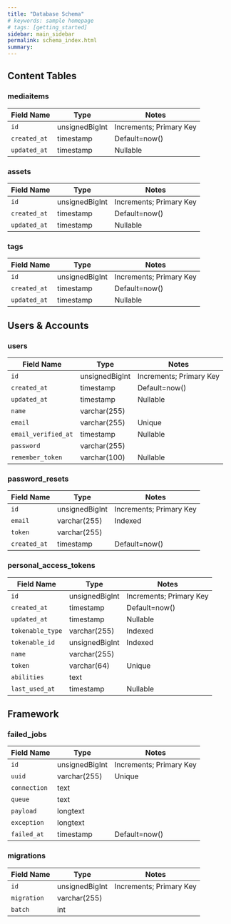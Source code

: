 ```yaml
---
title: "Database Schema"
# keywords: sample homepage
# tags: [getting_started]
sidebar: main_sidebar
permalink: schema_index.html
summary: 
---
```



## Content Tables

### mediaitems

| Field Name | Type | Notes |
| -- | -- | -- |
| `id` | unsignedBigInt | Increments; Primary Key |
| `created_at` | timestamp | Default=now() |
| `updated_at` | timestamp | Nullable |

### assets

| Field Name | Type | Notes |
| -- | -- | -- |
| `id` | unsignedBigInt | Increments; Primary Key |
| `created_at` | timestamp | Default=now() |
| `updated_at` | timestamp | Nullable |

### tags

| Field Name | Type | Notes |
| -- | -- | -- |
| `id` | unsignedBigInt | Increments; Primary Key |
| `created_at` | timestamp | Default=now() |
| `updated_at` | timestamp | Nullable |



## Users & Accounts

### users

| Field Name | Type | Notes |
| -- | -- | -- |
| `id` | unsignedBigInt | Increments; Primary Key |
| `created_at` | timestamp | Default=now() |
| `updated_at` | timestamp | Nullable |
| `name` | varchar(255)  | |
| `email` | varchar(255) | Unique |
| `email_verified_at` | timestamp | Nullable |
| `password` | varchar(255) | |
| `remember_token` | varchar(100) | Nullable |

### password_resets

| Field Name | Type | Notes |
| -- | -- | -- |
| `id` | unsignedBigInt | Increments; Primary Key |
| `email` | varchar(255) | Indexed |
| `token` | varchar(255) | |
| `created_at` | timestamp | Default=now() |

### personal_access_tokens

| Field Name | Type | Notes |
| -- | -- | -- |
| `id` | unsignedBigInt | Increments; Primary Key |
| `created_at` | timestamp | Default=now() |
| `updated_at` | timestamp | Nullable |
| `tokenable_type` | varchar(255) | Indexed |
| `tokenable_id` | unsignedBigInt | Indexed |
| `name` | varchar(255) | |
| `token` | varchar(64) | Unique |
| `abilities` | text |
| `last_used_at` | timestamp | Nullable |


## Framework

### failed_jobs

| Field Name | Type | Notes |
| -- | -- | -- |
| `id` | unsignedBigInt | Increments; Primary Key |
| `uuid` | varchar(255) |  Unique |
| `connection` | text |  |
| `queue` | text |  |
| `payload` | longtext |  |
| `exception` | longtext |  |
| `failed_at` | timestamp | Default=now() |

### migrations

| Field Name | Type | Notes |
| -- | -- | -- |
| `id` | unsignedBigInt | Increments; Primary Key |
| `migration` | varchar(255) | |
| `batch` | int | |
